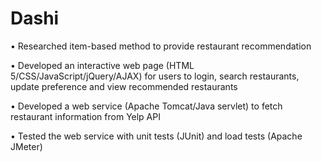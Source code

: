 # Dashi

•	Researched item-based method to provide restaurant recommendation

•	Developed an interactive web page (HTML 5/CSS/JavaScript/jQuery/AJAX) for users to login, search restaurants, update preference and view recommended restaurants

•	Developed a web service (Apache Tomcat/Java servlet) to fetch restaurant information from Yelp API 

•	Tested the web service with unit tests (JUnit) and load tests (Apache JMeter)
